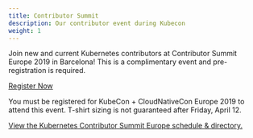 ```yaml
---
title: Contributor Summit
description: Our contributor event during Kubecon
weight: 1
---
```


Join new and current Kubernetes contributors at Contributor Summit Europe 2019 in Barcelona!
This is a complimentary event and pre-registration is required.

[Register Now](https://events.linuxfoundation.org/events/contributor-summit-europe-2019/register/)

You must be registered for KubeCon + CloudNativeCon Europe 2019 to attend this event.
T-shirt sizing is not guaranteed after Friday, April 12.

<a id="sched-embed" href="//contsummiteu19.sched.com/">View the Kubernetes Contributor Summit Europe schedule &amp; directory.</a><script type="text/javascript" src="//contsummiteu19.sched.com/js/embed.js"></script>
